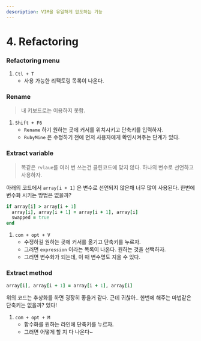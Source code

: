 ```yaml
---
description: VIM을 유일하게 압도하는 기능
---
```


# 4. Refactoring

### Refactoring menu

1. `Ctl + T`
   * 사용 가능한 리팩토링 목록이 나온다.

### Rename

> 내 키보드로는 이용하지 못함.

1. `Shift + F6`
   * `Rename` 하기 원하는 곳에 커서를 위치시키고 단축키를 입력하자.
   * `RubyMine` 은 수정하기 전에 먼저 사용자에게 확인시켜주는 단계가 있다.

### Extract variable

> 똑같은 `rvlaue`를 여러 번 쓰는건 클린코드에 맞지 않다. 하나의 변수로 선언하고 사용하자.

아래의 코드에서 `array[i + 1]` 은 변수로 선언되지 않은채 너무 많이 사용된다. 한번에 변수화 시키는 방법은 없을까?

```ruby
if array[i] > array[i + 1]
  array[i], array[i + 1] = array[i + 1], array[i]
  swapped = true
end
```

1. `com + opt + V`
   * 수정하길 원하는 곳에 커서를 옮기고 단축키를 누르자.
   * 그러면 `expression` 이라는 목록이 나온다. 원하는 것을 선택하자.
   * 그러면 변수화가 되는데, 이 때 변수명도 지을 수 있다.

### Extract method

```ruby
array[i], array[i + 1] = array[i + 1], array[i]
```

위의 코드는 추상화를 하면 굉장히 좋을거 같다. 근데 귀찮아.. 한번에 해주는 마법같은 단축키는 없을까? 있다!

1. `com + opt + M`
   * 함수화를 원하는 라인에 단축키를 누르자.
   * 그러면 어떻게 할 지 다 나온다~

